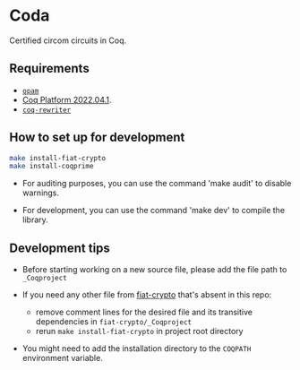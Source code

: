 # Coda

Certified circom circuits in Coq.

## Requirements
- [`opam`](https://opam.ocaml.org/)
- [Coq Platform 2022.04.1](https://github.com/coq/platform/releases/tag/2022.04.1).
- [`coq-rewriter`](https://github.com/mit-plv/rewriter)
  
## How to set up for development

```bash
make install-fiat-crypto
make install-coqprime
```

- For auditing purposes, you can use the command 'make audit' to disable warnings.

- For development, you can use the command 'make dev' to compile the library.


## Development tips

- Before starting working on a new source file, please add the file path to `_Coqproject`

- If you need any other file from [fiat-crypto](https://github.com/mit-plv/fiat-crypto/) that's absent in this repo:
  - remove comment lines for the desired file and its transitive dependencies in `fiat-crypto/_Coqproject`
  - rerun `make install-fiat-crypto` in project root directory

- You might need to add the installation directory to the `COQPATH` environment variable.